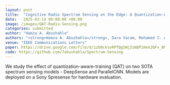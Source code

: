 ```yaml
---
layout: post
title:  "Cognitive Radio Spectrum Sensing on the Edge: A Quantization-Aware Deep Learning Approach"
date:   2025-03-14 09:00:00 +00:00
image: /images/QAT-Radio-Sensing.png
categories: submitted
author: "Hamza A. Abushahla"
authors: "<strong>Hamza A. Abushahla</strong>, Dara Varam, Mohamed I. AlHajri"
venue: "IEEE Communications Letters"
paper: https://drive.google.com/file/d/1zb0cksvRPfQgSWjZsN8PiHxkJQFv_8Nz/view?usp=share_link
code: https://github.com/7abushahla/Spectrum-Sensing
---
```


We study the effect of quantization-aware-training (QAT) on two SOTA spectrum sensing models - DeepSense and ParallelCNN. Models are deployed on a Sony Spresense for hardware evaluation.
